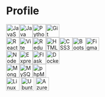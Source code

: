 # Profile
<p align="left">
<a
        href="https://developer.mozilla.org/en-US/docs/Web/JavaScript"
        target="_blank"
        rel="noreferrer"
><img
          src="https://raw.githubusercontent.com/danielcranney/readme-generator/main/public/icons/skills/javascript-colored.svg"
          width="36"
          height="36"
          alt="JavaScript" /></a
><a href="https://www.oracle.com/java/" target="_blank" rel="noreferrer"
><img
          src="https://raw.githubusercontent.com/danielcranney/readme-generator/main/public/icons/skills/java-colored.svg"
          width="36"
          height="36"
          alt="Java" /></a
><a href="https://www.python.org/" target="_blank" rel="noreferrer"
><img
          src="https://raw.githubusercontent.com/danielcranney/readme-generator/main/public/icons/skills/python-colored.svg"
          width="36"
          height="36"
          alt="Python" /></a
><a href="https://git-scm.com/" target="_blank" rel="noreferrer"
><img
          src="https://raw.githubusercontent.com/danielcranney/readme-generator/main/public/icons/skills/git-colored.svg"
          width="36"
          height="36"
          alt="Git" /></a
><br /><a href="https://reactjs.org/" target="_blank" rel="noreferrer"
><img
          src="https://raw.githubusercontent.com/danielcranney/readme-generator/main/public/icons/skills/react-colored.svg"
          width="36"
          height="36"
          alt="React" /></a
><a href="https://vitejs.dev/" target="_blank" rel="noreferrer"
><img
          src="https://raw.githubusercontent.com/danielcranney/readme-generator/main/public/icons/skills/vite-colored.svg"
          width="36"
          height="36"
          alt="Vite" /></a
><a href="https://redux.js.org/" target="_blank" rel="noreferrer"
><img
          src="https://raw.githubusercontent.com/danielcranney/readme-generator/main/public/icons/skills/redux-colored.svg"
          width="36"
          height="36"
          alt="Redux" /></a
><a
        href="https://developer.mozilla.org/en-US/docs/Glossary/HTML5"
        target="_blank"
        rel="noreferrer"
><img
          src="https://raw.githubusercontent.com/danielcranney/readme-generator/main/public/icons/skills/html5-colored.svg"
          width="36"
          height="36"
          alt="HTML5" /></a
><a href="https://www.w3.org/TR/CSS/#css" target="_blank" rel="noreferrer"
><img
          src="https://raw.githubusercontent.com/danielcranney/readme-generator/main/public/icons/skills/css3-colored.svg"
          width="36"
          height="36"
          alt="CSS3" /></a
><a href="https://getbootstrap.com/" target="_blank" rel="noreferrer"
><img
          src="https://raw.githubusercontent.com/danielcranney/readme-generator/main/public/icons/skills/bootstrap-colored.svg"
          width="36"
          height="36"
          alt="Bootstrap" /></a
><a href="https://www.figma.com/" target="_blank" rel="noreferrer"
><img
          src="https://raw.githubusercontent.com/danielcranney/readme-generator/main/public/icons/skills/figma-colored.svg"
          width="36"
          height="36"
          alt="Figma" /></a
><br /><a href="https://nodejs.org/en/" target="_blank" rel="noreferrer"
><img
          src="https://raw.githubusercontent.com/danielcranney/readme-generator/main/public/icons/skills/nodejs-colored.svg"
          width="36"
          height="36"
          alt="NodeJS" /></a
><a href="https://expressjs.com/" target="_blank" rel="noreferrer"
><img
          src="https://raw.githubusercontent.com/danielcranney/readme-generator/main/public/icons/skills/express-colored.svg"
          width="36"
          height="36"
          alt="Express" /></a
><a
        href="https://flask.palletsprojects.com/en/2.0.x/"
        target="_blank"
        rel="noreferrer"
><img
          src="https://raw.githubusercontent.com/danielcranney/readme-generator/main/public/icons/skills/flask-colored.svg"
          width="36"
          height="36"
          alt="Flask" /></a
><a href="https://www.docker.com/" target="_blank" rel="noreferrer"
><img
          src="https://raw.githubusercontent.com/danielcranney/readme-generator/main/public/icons/skills/docker-colored.svg"
          width="36"
          height="36"
          alt="Docker" /></a
><br /><a href="https://www.mongodb.com/" target="_blank" rel="noreferrer"
><img
          src="https://raw.githubusercontent.com/danielcranney/readme-generator/main/public/icons/skills/mongodb-colored.svg"
          width="36"
          height="36"
          alt="MongoDB" /></a
><a href="https://www.mysql.com/" target="_blank" rel="noreferrer"
><img
          src="https://raw.githubusercontent.com/danielcranney/readme-generator/main/public/icons/skills/mysql-colored.svg"
          width="36"
          height="36"
          alt="MySQL" /></a
><a href="https://www.phpmyadmin.net/" target="_blank" rel="noreferrer"
><img
          src="https://www.php.net//images/logos/new-php-logo.svg"
          width="36"
          height="36"
          alt="phpMyAdmin" /></a
><br /><a href="https://www.linux.org" target="_blank" rel="noreferrer"
><img
          src="https://upload.wikimedia.org/wikipedia/commons/thumb/3/35/Tux.svg/150px-Tux.svg.png"
          width="36"
          height="36"
          alt="Linux"
      /></a>
<a href="https://ubuntu.com/download" target="_blank" rel="noreferrer"
><img
          src="https://upload.wikimedia.org/wikipedia/commons/thumb/a/ab/Logo-ubuntu_cof-orange-hex.svg/285px-Logo-ubuntu_cof-orange-hex.svg.png?20130511162351"
          width="36"
          height="36"
          alt="Ubuntu"
      /></a>
<a href="https://portal.azure.com/" target="_blank" rel="noreferrer"
><img
          src="https://swimburger.net/media/fbqnp2ie/azure.svg"
          width="36"
          height="36"
          alt="Azure"
      /></a>
</p>

